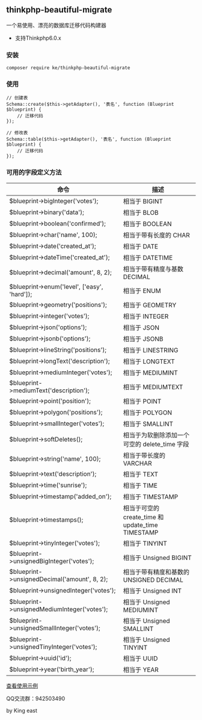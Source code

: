 ## thinkphp-beautiful-migrate

一个易使用、漂亮的数据库迁移代码构建器

* 支持Thinkphp6.0.x

### 安装

```
composer require ke/thinkphp-beautiful-migrate
```

### 使用

```
// 创建表
Schema::create($this->getAdapter(), '表名', function (Blueprint $blueprint) {
    // 迁移代码
});

// 修改表
Schema::table($this->getAdapter(), '表名', function (Blueprint $blueprint) {
    // 迁移代码
});
```

### 可用的字段定义方法

| 命令                                     | 描述                                                    |
| ---------------------------------------- | ------------------------------------------------------- |
| $blueprint->bigInteger('votes');             | 相当于 BIGINT                                           |
| $blueprint->binary('data');                  | 相当于 BLOB                                             |
| $blueprint->boolean('confirmed');            | 相当于 BOOLEAN                                          |
| $blueprint->char('name', 100);               | 相当于带有长度的 CHAR                                   |
| $blueprint->date('created_at');              | 相当于 DATE                                             |
| $blueprint->dateTime('created_at');          | 相当于 DATETIME                                         |
| $blueprint->decimal('amount', 8, 2);         | 相当于带有精度与基数 DECIMAL                            |
| $blueprint->enum('level', ['easy', 'hard']); | 相当于 ENUM                                             |
| $blueprint->geometry('positions');           | 相当于 GEOMETRY                                         |
| $blueprint->integer('votes');                | 相当于 INTEGER                                          |
| $blueprint->json('options');                 | 相当于 JSON                                             |
| $blueprint->jsonb('options');                | 相当于 JSONB                                            |
| $blueprint->lineString('positions');         | 相当于 LINESTRING                                       |
| $blueprint->longText('description');         | 相当于 LONGTEXT                                         |
| $blueprint->mediumInteger('votes');          | 相当于 MEDIUMINT                                        |
| $blueprint->mediumText('description');       | 相当于 MEDIUMTEXT                                       |
| $blueprint->point('position');               | 相当于 POINT                                            |
| $blueprint->polygon('positions');            | 相当于 POLYGON                                          |
| $blueprint->smallInteger('votes');           | 相当于 SMALLINT                                         |
| $blueprint->softDeletes();                   | 相当于为软删除添加一个可空的 delete_time 字段            |
| $blueprint->string('name', 100);             | 相当于带长度的 VARCHAR                                  |
| $blueprint->text('description');             | 相当于 TEXT                                             |
| $blueprint->time('sunrise');                 | 相当于 TIME                                             |
| $blueprint->timestamp('added_on');           | 相当于 TIMESTAMP                                        |
| $blueprint->timestamps();                    | 相当于可空的 create_time 和 update_time TIMESTAMP         |
| $blueprint->tinyInteger('votes');            | 相当于 TINYINT                                          |
| $blueprint->unsignedBigInteger('votes');     | 相当于 Unsigned BIGINT                                  |
| $blueprint->unsignedDecimal('amount', 8, 2); | 相当于带有精度和基数的 UNSIGNED DECIMAL                 |
| $blueprint->unsignedInteger('votes');        | 相当于 Unsigned INT                                     |
| $blueprint->unsignedMediumInteger('votes');  | 相当于 Unsigned MEDIUMINT                               |
| $blueprint->unsignedSmallInteger('votes');   | 相当于 Unsigned SMALLINT                                |
| $blueprint->unsignedTinyInteger('votes');    | 相当于 Unsigned TINYINT                                 |
| $blueprint->uuid('id');                      | 相当于 UUID                                             |
| $blueprint->year('birth_year');              | 相当于 YEAR                                             |

[查看使用示例](./example/20210304140550_admin.php)

QQ交流群：942503490

by King east
